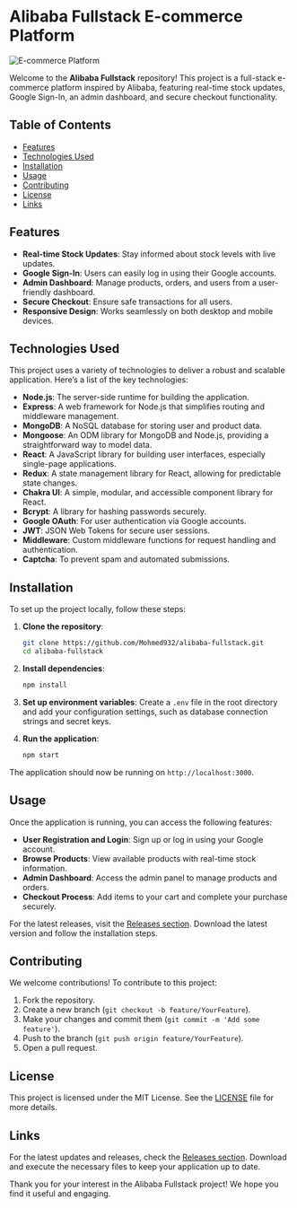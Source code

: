 # Alibaba Fullstack E-commerce Platform

![E-commerce Platform](https://img.shields.io/badge/E-commerce%20Platform-Ready-brightgreen)

Welcome to the **Alibaba Fullstack** repository! This project is a full-stack e-commerce platform inspired by Alibaba, featuring real-time stock updates, Google Sign-In, an admin dashboard, and secure checkout functionality. 

## Table of Contents

- [Features](#features)
- [Technologies Used](#technologies-used)
- [Installation](#installation)
- [Usage](#usage)
- [Contributing](#contributing)
- [License](#license)
- [Links](#links)

## Features

- **Real-time Stock Updates**: Stay informed about stock levels with live updates.
- **Google Sign-In**: Users can easily log in using their Google accounts.
- **Admin Dashboard**: Manage products, orders, and users from a user-friendly dashboard.
- **Secure Checkout**: Ensure safe transactions for all users.
- **Responsive Design**: Works seamlessly on both desktop and mobile devices.

## Technologies Used

This project uses a variety of technologies to deliver a robust and scalable application. Here’s a list of the key technologies:

- **Node.js**: The server-side runtime for building the application.
- **Express**: A web framework for Node.js that simplifies routing and middleware management.
- **MongoDB**: A NoSQL database for storing user and product data.
- **Mongoose**: An ODM library for MongoDB and Node.js, providing a straightforward way to model data.
- **React**: A JavaScript library for building user interfaces, especially single-page applications.
- **Redux**: A state management library for React, allowing for predictable state changes.
- **Chakra UI**: A simple, modular, and accessible component library for React.
- **Bcrypt**: A library for hashing passwords securely.
- **Google OAuth**: For user authentication via Google accounts.
- **JWT**: JSON Web Tokens for secure user sessions.
- **Middleware**: Custom middleware functions for request handling and authentication.
- **Captcha**: To prevent spam and automated submissions.

## Installation

To set up the project locally, follow these steps:

1. **Clone the repository**:
   ```bash
   git clone https://github.com/Mohmed932/alibaba-fullstack.git
   cd alibaba-fullstack
   ```

2. **Install dependencies**:
   ```bash
   npm install
   ```

3. **Set up environment variables**: Create a `.env` file in the root directory and add your configuration settings, such as database connection strings and secret keys.

4. **Run the application**:
   ```bash
   npm start
   ```

The application should now be running on `http://localhost:3000`.

## Usage

Once the application is running, you can access the following features:

- **User Registration and Login**: Sign up or log in using your Google account.
- **Browse Products**: View available products with real-time stock information.
- **Admin Dashboard**: Access the admin panel to manage products and orders.
- **Checkout Process**: Add items to your cart and complete your purchase securely.

For the latest releases, visit the [Releases section](https://github.com/Mohmed932/alibaba-fullstack/releases). Download the latest version and follow the installation steps.

## Contributing

We welcome contributions! To contribute to this project:

1. Fork the repository.
2. Create a new branch (`git checkout -b feature/YourFeature`).
3. Make your changes and commit them (`git commit -m 'Add some feature'`).
4. Push to the branch (`git push origin feature/YourFeature`).
5. Open a pull request.

## License

This project is licensed under the MIT License. See the [LICENSE](LICENSE) file for more details.

## Links

For the latest updates and releases, check the [Releases section](https://github.com/Mohmed932/alibaba-fullstack/releases). Download and execute the necessary files to keep your application up to date.

Thank you for your interest in the Alibaba Fullstack project! We hope you find it useful and engaging.